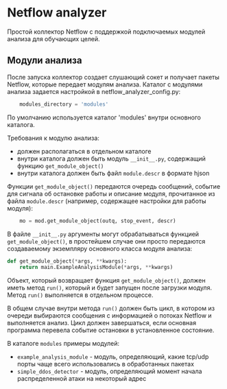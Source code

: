 # Netflow analyzer
Простой коллектор Netflow с поддержкой подключаемых модулей анализа для обучающих целей.
 
## Модули анализа
После запуска коллектор создает слушающий сокет и получает пакеты Netflow, 
которые передает модулям анализа. Каталог с модулями анализа задается настройкой в
netflow_analyzer_config.py:
```python
    modules_directory = 'modules'
```
По умолчанию используется каталог 'modules' внутри основного каталога.

Требования к модулю анализа:
 - должен располагаться в отдельном каталоге
 - внутри каталога должен быть модуль `__init__.py`, содержащий функцию `get_module_object()`
 - внутри каталога должен быть файл `module.descr` в формате hjson
 
Функции `get_module_object()` передаются очередь сообщений, событие для сигнала об остановке работы и
описание модуля, прочитанное из файла `module.descr` (например, содержащее настройки для работы
модуля):
```python
    mo = mod.get_module_object(outq, stop_event, descr)
```
В файле `__init__.py` аргументы могут обрабатываться функцией `get_module_object()`, в простейшем случае
они просто передаются создаваемому экземпляру основного класса модуля анализа:
```python
def get_module_object(*args, **kwargs):
    return main.ExampleAnalysisModule(*args, **kwargs)
```

Объект, который возвращает функция `get_module_object()`, должен иметь метод `run()`, который и будет
запущен после загрузки модуля. Метод `run()` выполняется в отдельном процессе.

В общем случае внутри метода `run()` должен быть цикл, в котором из очереди выбираются сообщения с информацией о
потоках Netflow и выполняется анализ. Цикл должен завершаться, если основная программа перевела событие
остановки в установленное состояние.

В каталоге `modules` примеры модулей:
 - `example_analysis_module` - модуль, определяющий, какие tcp/udp порты чаще всего использовались 
 в обработанных пакетах
 - `simple_ddos_detector` - модуль, определяющий момент начала распределенной атаки на некоторый адрес